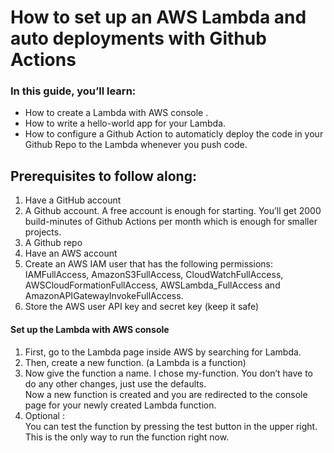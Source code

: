 # How to set up an AWS Lambda and auto deployments with Github Actions #

### In this guide, you’ll learn: ###

* How to create a Lambda with AWS console .
* How to write a hello-world app for your Lambda.
* How to configure a Github Action to automaticly deploy the code in your Github Repo to the Lambda whenever you push code.
## Prerequisites to follow along: ##
1. Have a GitHub account
2. A Github account. A free account is enough for starting. You’ll get 2000 build-minutes of Github Actions per month   which is enough for smaller projects.
3. A Github repo 
4. Have an AWS account
5. Create an AWS IAM user that has the following permissions: IAMFullAccess, AmazonS3FullAccess, CloudWatchFullAccess, AWSCloudFormationFullAccess, AWSLambda_FullAccess and AmazonAPIGatewayInvokeFullAccess.
6. Store the AWS user API key and secret key (keep it safe)

#### Set up the Lambda with AWS console #### 

1. First, go to the Lambda page inside AWS by searching for Lambda.
2. Then, create a new function. (a Lambda is a function)
3. Now give the function a name. I chose my-function. You don’t have to do any other changes, just use the defaults.<br/> Now a new function is created and you are redirected to the console page for your newly created Lambda function.
4. Optional :<br/> You can test the function by pressing the test button in the upper right. This is the only way to run the function right now.